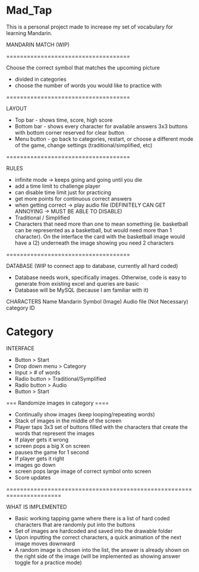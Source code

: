 # Mad_Tap

This is a personal project made to increase my set of vocabulary for learning Mandarin. 

MANDARIN MATCH (WIP)

====================================

Choose the correct symbol that matches the upcoming picture
- divided in categories
- choose the number of words you would like to practice with

====================================

LAYOUT
- Top bar - shows time, score, high score
- Bottom bar - shows every character for available answers 3x3 buttons with bottom corner reserved for clear button
- Menu button - go back to categories, restart, or choose a different mode of the game, change settings (traditional/simplified, etc)

====================================

RULES
- infinite mode -> keeps going and going until you die
- add a time limit to challenge player
- can disable time limit just for practicing
- get more points for continuous correct answers
- when getting correct -> play audio file (DEFINITELY CAN GET ANNOYING -> MUST BE ABLE TO DISABLE)
- Traditional / Simplified
- Characters that need more than one to mean something (ie. basketball can be represented as a basketball, but would need more than 1 character). On the interface the card with the basketball image would have a (2) underneath the image showing you need 2 characters

====================================

DATABASE (WIP to connect app to database, currently all hard coded)
- Database needs work, specifically images. Otherwise, code is easy to generate from existing excel and queries are basic
- Database will be MySQL (because I am familiar with it)

CHARACTERS
Name
Mandarin 
Symbol (Image)
Audio file (Not Necessary)
category ID

Category
================================

INTERFACE
- Button > Start
- Drop down menu > Category
- Input > # of words
- Radio button > Traditional/Symplified
- Radio button > Audio
- Button > Start

=== Randomize images in category ====
- Continually show images (keep looping/repeating words)
- Stack of images in the middle of the screen
 - Player taps 3x3 set of buttons filled with the characters that create the words that represent the images
- If player gets it wrong
 - screen pops a big X on screen
 - pauses the game for 1 second
- If player gets it right
 - images go down
 - screen pops large image of correct symbol onto screen 
 - Score updates

======================================================================

WHAT IS IMPLEMENTED
- Basic working tapping game where there is a list of hard coded characters that are randomly put into the buttons 
- Set of images are hardcoded and saved into the drawable folder
- Upon inputting the correct characters, a quick animation of the next image moves downward
- A random image is chosen into the list, the answer is already shown on the right side of the image (will be implemented as showing answer toggle for a practice mode)
